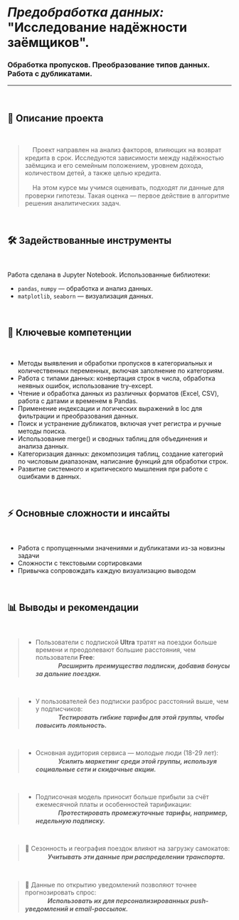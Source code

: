 #   _Предобработка данных:_ <br> "Исследование надёжности заёмщиков". <br>
### Обработка пропусков. Преобразование типов данных. Работа с дубликатами.
 

***
<br>

## 📌 Описание проекта

<br>


>ᅠ Проект направлен на анализ факторов, влияющих на возврат кредита в срок. Исследуются зависимости между надёжностью заёмщика и его семейным положением, уровнем дохода, количеством детей, а также целью кредита.
>
>ᅠ На этом курсе мы учимся оценивать, подходят ли данные для проверки гипотезы. Такая  оценка — первое действие в алгоритме решения аналитических задач. 

<br>


## 🛠 Задействованные инструменты

<br>

Работа сделана в Jupyter Notebook. Использованные библиотеки:
- `pandas`, `numpy` — обработка и анализ данных.
- `matplotlib`, `seaborn` — визуализация данных.

<br>


## 🎯 Ключевые компетенции

<br>

- Методы выявления и обработки пропусков в категориальных и количественных переменных, включая заполнение по категориям.
- Работа с типами данных: конвертация строк в числа, обработка неявных ошибок, использование try-except.
- Чтение и обработка данных из различных форматов (Excel, CSV), работа с датами и временем в Pandas.
- Применение индексации и логических выражений в loc для фильтрации и преобразования данных.
- Поиск и устранение дубликатов, включая учет регистра и ручные методы поиска.
- Использование merge() и сводных таблиц для объединения и анализа данных.
- Категоризация данных: декомпозиция таблиц, создание категорий по числовым диапазонам, написание функций для обработки строк.
- Развитие системного и критического мышления при работе с ошибками в данных.

<br>

## ⚡ Основные сложности и инсайты

<br>


- Работа с пропущенными значениями и дубликатами из-за новизны задачи
- Сложности с текстовыми сортировками
- Привычка сопровождать каждую визуализацию выводом

<br>

## 📊 Выводы и рекомендации

<br>

> - Пользователи с подпиской __Ultra__ тратят на поездки больше времени и преодолевают большие расстояния, чем пользователи __Free__:<br>
> ᅠ  ᅠ  ᅠ ___Расширить преимущества подписки, добавив бонусы за дальние поездки.___
<br>

> - У пользователей без подписки разброс расстояний выше, чем у подписчиков:<br>
> ᅠ  ᅠ  ᅠ ___Тестировать гибкие тарифы для этой группы, чтобы повысить лояльность.___
<br>

> - Основная аудитория сервиса — молодые люди (18-29 лет):<br>
> ᅠ  ᅠ  ᅠ ___Усилить маркетинг среди этой группы, используя социальные сети и скидочные акции.___
<br>

> - Подписочная модель приносит больше прибыли за счёт ежемесячной платы и особенностей тарификации:<br>
> ᅠ  ᅠ  ᅠ ___Протестировать промежуточные тарифы, например, недельную подписку.___
<br>

> 🔸 Сезонность и география поездок влияют на загрузку самокатов:<br>
> ᅠ  ᅠ  ᅠ ___Учитывать эти данные при распределении транспорта.___
<br>

> 🔸 Данные по открытию уведомлений позволяют точнее прогнозировать спрос:<br>
> ᅠ  ᅠ  ᅠ ___Использовать их для персонализированных push-уведомлений и email-рассылок.___
<br>
